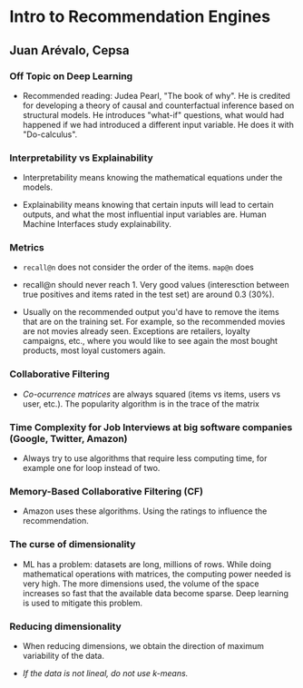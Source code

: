 # Intro to Recommendation Engines

## Juan Arévalo, Cepsa

### Off Topic on Deep Learning

* Recommended reading: Judea Pearl, "The book of why". He is credited for developing a theory of causal and counterfactual inference based on structural models. He introduces "what-if" questions, what would had happened if we had introduced a different input variable. He does it with "Do-calculus".

### Interpretability vs Explainability

* Interpretability means knowing the mathematical equations under the models. 

* Explainability means knowing that certain inputs will lead to certain outputs, and what the most influential input variables are. Human Machine Interfaces study explainability.

### Metrics

* ```recall@n``` does not consider the order of the items. ```map@n``` does

* recall@n should never reach 1. Very good values (interesction between true positives and items rated in the test set) are around 0.3 (30%).

* Usually on the recommended output you'd have to remove the items that are on the training set. For example, so the recommended movies are not movies already seen. Exceptions are retailers, loyalty campaigns, etc., where you would like to see again the most bought products, most loyal customers again.

### Collaborative Filtering

* *Co-ocurrence matrices* are always squared (items vs items, users vs user, etc.). The popularity algorithm is in the trace of the matrix

### Time Complexity for Job Interviews at big software companies (Google, Twitter, Amazon)

* Always try to use algorithms that require less computing time, for example one for loop instead of two.

### Memory-Based Collaborative Filtering (CF)

* Amazon uses these algorithms. Using the ratings to influence the recommendation.

### The curse of dimensionality

* ML has a problem: datasets are long, millions of rows. While doing mathematical operations with matrices, the computing power needed is very high. The more dimensions used, the volume of the space increases so fast that the available data become sparse. Deep learning is used to mitigate this problem.

### Reducing dimensionality

* When reducing dimensions, we obtain the direction of maximum variability of the data.

* *If the data is not lineal, do not use k-means.*
